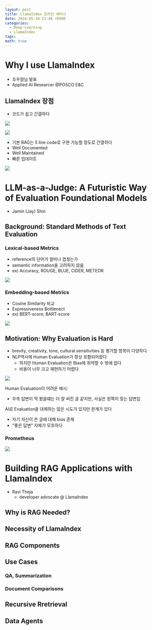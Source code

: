 ```yaml
---
layout: post
title: LlamaIndex 온라인 세미나
date: 2024-05-30 21:48 +0900
categories:
  - Deep-Learning
  - LlamaIndex
tags: 
math: true
---
```


# Why I use LlamaIndex
- 조우철님 발표 
- Applied AI Researcer @POSCO E&C

## LlamaIndex 장점

- 코드가 쉽고 간결하다


![](https://i.imgur.com/AQVmP1u.png)

![](https://i.imgur.com/g6mdctg.png)

- 기본 RAG는 5 line code로 구현 가능할 정도로 간결하다
- Well Documented
- Well Maintained
- 빠른 업데이트

![](https://i.imgur.com/UZkzVgj.png)

# LLM-as-a-Judge: A Futuristic Way of Evaluation Foundational Models
- Jamin (Jay) Shin

## Background: Standard Methods of Text Evaluation

### Lexical-based Metrics
- reference의 단어가 얼마나 겹쳤는가
- semantic information을 고려하지 않음
- ex) Accuracy, ROUGE, BLUE, CiDER, METEOR

![](https://i.imgur.com/JIpK8QK.png)


### Embedding-based Metrics
- Cosine Similarity 비교
- Expressiveness Bottlenect
- ex) BERT-score, BART-score

![](https://i.imgur.com/Zd4g1Zm.png)

## Motivation: Why Evaluation is Hard
- brevity, creativity, tone, cultural sensitivities 등 평가할 항목이 다양하다
- NLP역사에 Human Evaluation가 항상 포함되어왔다
	- 하지만 Human Evaluation은 Bias에 취약할 수 밖에 없다
	- 비용이 너무 크고 재현하기 어렵다

![](https://i.imgur.com/Pf5QtEs.jpeg)

Human Evaluation이 어려운 예시:
- 우측 답변이 딱 봤을떄는 더 잘 써진 글 같지만, 사실은 왼쪽이 맞는 답변임


AI로 Evaluation을 대체하는 많은 시도가 있지만 한계가 있다
- 자기 자신이 쓴 글에 대해 bias 존재
- "좋은 답변" 자체가 모호하다


### Prometheus

![](https://i.imgur.com/CKRDNH8.png)


# Building RAG Applications with LlamaIndex

- Ravi Theja
	- developer advocate @ LlamaIndex

## Why is RAG Needed?

## Necessity of LlamaIndex

## RAG Components

## Use Cases

### QA, Summarization

### Document Comparisons

## Recursive Rretrieval

## Data Agents